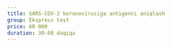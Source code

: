 ```yaml
---
title: SARS-COV-2 koronovirusiga antigenni aniqlash
group: Ekspress test
price: 60 000
duration: 30-60 daqiqa
---
```


